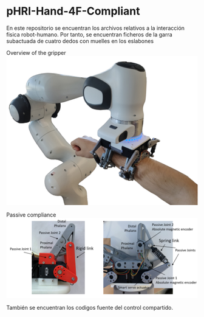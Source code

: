 # pHRI-Hand-4F-Compliant

En este repositorio se encuentran los archivos relativos a la interacción fisica robot-humano. Por tanto, se encuentran ficheros de la garra subactuada de cuatro dedos con muelles en los eslabones

Overview of the gripper
![Rigid vs flexible Links](Pictures/agarre_brazo1.jpg)

Passive compliance
![Rigid vs flexible Links](Pictures/rigid-vs-compliant.png)


También se encuentran los codigos fuente del control compartido.
